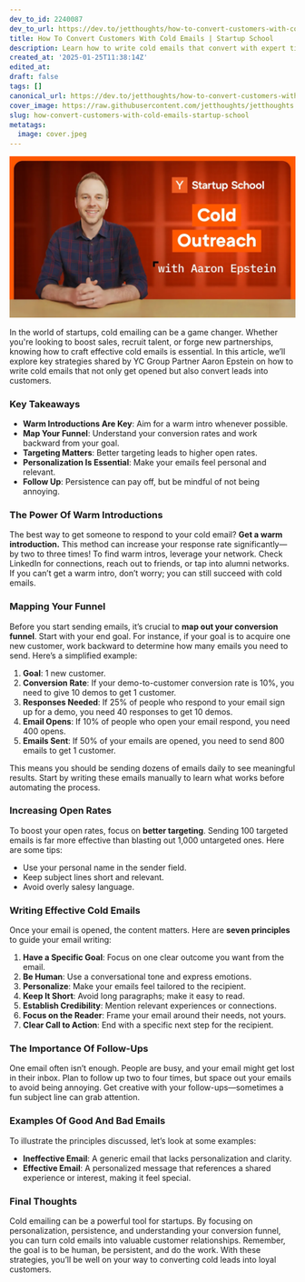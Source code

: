 ```yaml
---
dev_to_id: 2240087
dev_to_url: https://dev.to/jetthoughts/how-to-convert-customers-with-cold-emails-startup-school-996
title: How To Convert Customers With Cold Emails | Startup School
description: Learn how to write cold emails that convert with expert tips from YC Group Partner Aaron Epstein. Discover strategies for effective outreach, including the importance of warm introductions, mapping your funnel, and personalizing your messages.
created_at: '2025-01-25T11:38:14Z'
edited_at:
draft: false
tags: []
canonical_url: https://dev.to/jetthoughts/how-to-convert-customers-with-cold-emails-startup-school-996
cover_image: https://raw.githubusercontent.com/jetthoughts/jetthoughts.github.io/master/content/blog/how-convert-customers-with-cold-emails-startup-school/cover.jpeg
slug: how-convert-customers-with-cold-emails-startup-school
metatags:
  image: cover.jpeg
---
```

[![How To Convert Customers With Cold Emails | Startup School](file_0.webp)](https://www.youtube.com/watch?v=7Kh_fpxP1yY)

In the world of startups, cold emailing can be a game changer. Whether you're looking to boost sales, recruit talent, or forge new partnerships, knowing how to craft effective cold emails is essential. In this article, we’ll explore key strategies shared by YC Group Partner Aaron Epstein on how to write cold emails that not only get opened but also convert leads into customers.

### Key Takeaways

*   **Warm Introductions Are Key**: Aim for a warm intro whenever possible.
*   **Map Your Funnel**: Understand your conversion rates and work backward from your goal.
*   **Targeting Matters**: Better targeting leads to higher open rates.
*   **Personalization Is Essential**: Make your emails feel personal and relevant.
*   **Follow Up**: Persistence can pay off, but be mindful of not being annoying.

### The Power Of Warm Introductions

The best way to get someone to respond to your cold email? **Get a warm introduction.** This method can increase your response rate significantly—by two to three times! To find warm intros, leverage your network. Check LinkedIn for connections, reach out to friends, or tap into alumni networks. If you can’t get a warm intro, don’t worry; you can still succeed with cold emails.

### Mapping Your Funnel

Before you start sending emails, it’s crucial to **map out your conversion funnel**. Start with your end goal. For instance, if your goal is to acquire one new customer, work backward to determine how many emails you need to send. Here’s a simplified example:

1.  **Goal**: 1 new customer.
2.  **Conversion Rate**: If your demo-to-customer conversion rate is 10%, you need to give 10 demos to get 1 customer.
3.  **Responses Needed**: If 25% of people who respond to your email sign up for a demo, you need 40 responses to get 10 demos.
4.  **Email Opens**: If 10% of people who open your email respond, you need 400 opens.
5.  **Emails Sent**: If 50% of your emails are opened, you need to send 800 emails to get 1 customer.

This means you should be sending dozens of emails daily to see meaningful results. Start by writing these emails manually to learn what works before automating the process.

### Increasing Open Rates

To boost your open rates, focus on **better targeting**. Sending 100 targeted emails is far more effective than blasting out 1,000 untargeted ones. Here are some tips:

*   Use your personal name in the sender field.
*   Keep subject lines short and relevant.
*   Avoid overly salesy language.

### Writing Effective Cold Emails

Once your email is opened, the content matters. Here are **seven principles** to guide your email writing:

1.  **Have a Specific Goal**: Focus on one clear outcome you want from the email.
2.  **Be Human**: Use a conversational tone and express emotions.
3.  **Personalize**: Make your emails feel tailored to the recipient.
4.  **Keep It Short**: Avoid long paragraphs; make it easy to read.
5.  **Establish Credibility**: Mention relevant experiences or connections.
6.  **Focus on the Reader**: Frame your email around their needs, not yours.
7.  **Clear Call to Action**: End with a specific next step for the recipient.

### The Importance Of Follow-Ups

One email often isn’t enough. People are busy, and your email might get lost in their inbox. Plan to follow up two to four times, but space out your emails to avoid being annoying. Get creative with your follow-ups—sometimes a fun subject line can grab attention.

### Examples Of Good And Bad Emails

To illustrate the principles discussed, let’s look at some examples:

*   **Ineffective Email**: A generic email that lacks personalization and clarity.
*   **Effective Email**: A personalized message that references a shared experience or interest, making it feel special.

### Final Thoughts

Cold emailing can be a powerful tool for startups. By focusing on personalization, persistence, and understanding your conversion funnel, you can turn cold emails into valuable customer relationships. Remember, the goal is to be human, be persistent, and do the work. With these strategies, you’ll be well on your way to converting cold leads into loyal customers.